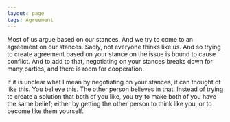 ```yaml
---
layout: page
tags: Agreement 
---
```


Most of us argue based on our stances. And we try to come to an agreement on our stances. Sadly, not everyone thinks like us. And so trying to create agreement based on your stance on the issue is bound to cause conflict. And to add to that, negotiating on your stances breaks down for many parties, and there is room for cooperation.

If it is unclear what I mean by negotiating on your stances, it can thought of like this. You believe this. The other person believes in that. Instead of trying to create a solution that both of you like, you try to make both of you have the same belief; either by getting the other person to think like you, or to become like them yourself.